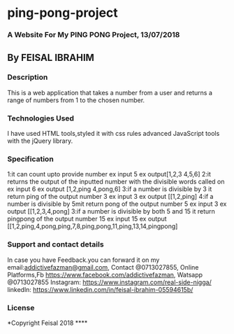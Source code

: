 # ping-pong-project
### A Website For My PING PONG Project, 13/07/2018
## By **FEISAL IBRAHIM**
### Description
This is a web application that takes a number from a user and returns a range of numbers from 1 to the chosen number.
### Technologies Used
I have used HTML tools,styled it with css rules advanced JavaScript tools with the jQuery library.
### Specification
1:it can count upto provide number
ex input 5
ex output[1,2,3 4,5,6]
2:it returns the output of the inputted number with the divisible words called on
ex input 6
ex output  [1,2,ping 4,pong,6]
3:if a number is divisible by 3 it return ping of the output number 3
ex input 3
ex output [[1,2,ping]
4:if a number is divisible by 5mit return pong of the output number 5
ex input 3
ex output [[1,2,3,4,pong]
3:if a number is divisible by both 5 and 15 it return pingpong of the output number 15
ex input 15
ex output [[1,2,ping,4,pong,ping,7,8,ping,pong,11,ping,13,14,pingpong]

### Support and contact details
In case you have Feedback.you can forward it on my email:addictivefazman@gmail.com,
Contact @0713027855,
Online Platforms,Fb https://www.facebook.com/addictivefazman,
                Watsapp @0713027855  Instagram: https://www.instagram.com/real-side-nigga/
                linkedln: https://www.linkedin.com/in/feisal-ibrahim-05594615b/


### License
*Copyright Feisal 2018 ****
